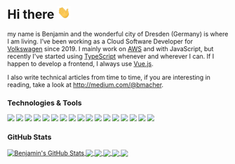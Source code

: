 # Hi there <img src="https://github.com/bmacher/bmacher/blob/master/wave.gif?raw=true" width="30px">

my name is Benjamin and the wonderful city of Dresden (Germany) is where I am living. I’ve been working as a Cloud Software Developer for [Volkswagen](https://github.com/volkswagen) since 2019. I mainly work on [AWS](https://github.com/aws) and with JavaScript, but recently I've started using [TypeScript](https://github.com/microsoft/TypeScript) whenever and wherever I can. If I happen to develop a frontend, I always use [Vue.js](https://github.com/vuejs).

I also write technical articles from time to time, if you are interesting in reading, take a look at http://medium.com/@bmacher.

### Technologies & Tools
![](https://img.shields.io/badge/OS-macOS-informational?style=flat&logo=apple&logoColor=white&color=2bbc8a)
![](https://img.shields.io/badge/OS-Linux-informational?style=flat&logo=linux&logoColor=white&color=2bbc8a)
![](https://img.shields.io/badge/Editor-VS%20Code-informational?style=flat&logo=visual-studio-code&logoColor=white&color=2bbc8a)
![](https://img.shields.io/badge/Cloud-AWS-informational?style=flat&logo=amazon-aws&logoColor=white&color=2bbc8a)
![](https://img.shields.io/badge/Code-Typescript-informational?style=flat&logo=typescript&logoColor=white&color=2bbc8a)
![](https://img.shields.io/badge/Code-JavaScript-informational?style=flat&logo=javascript&logoColor=white&color=2bbc8a)
![](https://img.shields.io/badge/Code-Go-informational?style=flat&logo=go&logoColor=white&color=2bbc8a)
![](https://img.shields.io/badge/Frontend-Vue-informational?style=flat&logo=vue.js&logoColor=white&color=2bbc8a)
![](https://img.shields.io/badge/Frontend-Vuetify-informational?style=flat&logo=vuetify&logoColor=white&color=2bbc8a)
![](https://img.shields.io/badge/Frontend-Angular-informational?style=flat&logo=angular&logoColor=white&color=2bbc8a)
![](https://img.shields.io/badge/Tools-Node-informational?style=flat&logo=node.js&logoColor=white&color=2bbc8a)
![](https://img.shields.io/badge/Tools-ESLint-informational?style=flat&logo=eslint&logoColor=white&color=2bbc8a)
![](https://img.shields.io/badge/Tools-Jest-informational?style=flat&logo=jest&logoColor=white&color=2bbc8a)
![](https://img.shields.io/badge/Tools-Yarn-informational?style=flat&logo=yarn&logoColor=white&color=2bbc8a)
![](https://img.shields.io/badge/Tools-aws--cdk-informational?style=flat&logo=amazon-aws&logoColor=white&color=2bbc8a)
![](https://img.shields.io/badge/Tools-Docker-informational?style=flat&logo=docker&logoColor=white&color=2bbc8a)
![](https://img.shields.io/badge/Tools-Splunk-informational?style=flat&logo=splunk&logoColor=white&color=2bbc8a)

### GitHub Stats

<a href="https://github.com/bmacher">
  <img align="center" src="https://github-readme-stats.vercel.app/api?username=bmacher&show_icons=true&line_height=27&count_private=true&title_color=ffffff&text_color=c9cacc&icon_color=2bbc8a&bg_color=1d1f21" alt="Benjamin's GitHub Stats" />
</a>

<a href="https://github.com/bmacher">
  <img align="center" src="https://github-readme-stats.vercel.app/api/top-langs/?username=bmacher&exclude_repo=splunk-curl-command&hide=java,html,css&title_color=ffffff&text_color=c9cacc&icon_color=2bbc8a&bg_color=1d1f21" />
</a>

<a href="https://github.com/bmacher/mevn">
  <img align="center" src="https://github-readme-stats.vercel.app/api/pin/?username=bmacher&repo=mevn&title_color=ffffff&text_color=c9cacc&icon_color=2bbc8a&bg_color=1d1f21" />
</a>

<a href="https://github.com/bmacher/mevn-example">
  <img align="center" src="https://github-readme-stats.vercel.app/api/pin/?username=bmacher&repo=mevn-example&title_color=ffffff&text_color=c9cacc&icon_color=2bbc8a&bg_color=1d1f21" />
</a>

<a href="https://github.com/bmacher/ts-git-hooks">
  <img align="center" src="https://github-readme-stats.vercel.app/api/pin/?username=bmacher&repo=ts-git-hooks&title_color=ffffff&text_color=c9cacc&icon_color=2bbc8a&bg_color=1d1f21" />
</a>

<a href="https://github.com/bmacher/cdk-frontend-pipeline">
  <img align="center" src="https://github-readme-stats.vercel.app/api/pin/?username=bmacher&repo=cdk-frontend-pipeline&title_color=ffffff&text_color=c9cacc&icon_color=2bbc8a&bg_color=1d1f21" />
</a>
